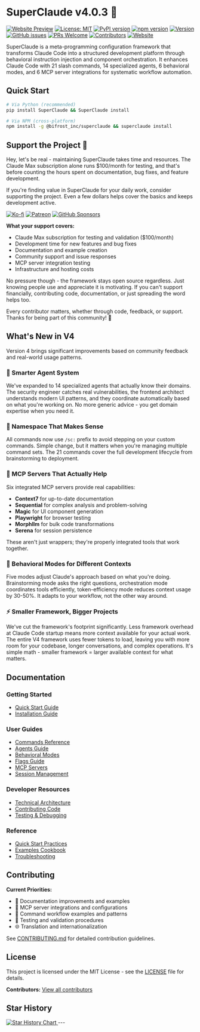 # SuperClaude v4.0.3 🚀
[![Website Preview](https://img.shields.io/badge/Visit-Website-blue?logo=google-chrome)](https://superclaude-org.github.io/SuperClaude_Website/)
[![License: MIT](https://img.shields.io/badge/License-MIT-yellow.svg)](https://opensource.org/licenses/MIT)
[![PyPI version](https://img.shields.io/pypi/v/SuperClaude.svg)](https://pypi.org/project/SuperClaude/)
[![npm version](https://img.shields.io/npm/v/@bifrost_inc/superclaude.svg)](https://www.npmjs.com/package/@bifrost_inc/superclaude)
[![Version](https://img.shields.io/badge/version-4.0.3-blue.svg)](https://github.com/SuperClaude-Org/SuperClaude_Framework)
[![GitHub issues](https://img.shields.io/github/issues/SuperClaude-Org/SuperClaude_Framework)](https://github.com/SuperClaude-Org/SuperClaude_Framework/issues)
[![PRs Welcome](https://img.shields.io/badge/PRs-welcome-brightgreen.svg)](https://github.com/SuperClaude-Org/SuperClaude_Framework/blob/master/CONTRIBUTING.md)
[![Contributors](https://img.shields.io/github/contributors/SuperClaude-Org/SuperClaude_Framework)](https://github.com/SuperClaude-Org/SuperClaude_Framework/graphs/contributors)
[![Website](https://img.shields.io/website?url=https://superclaude-org.github.io/SuperClaude_Website/)](https://superclaude-org.github.io/SuperClaude_Website/)

SuperClaude is a meta-programming configuration framework that transforms Claude Code into a structured development platform through behavioral instruction injection and component orchestration. It enhances Claude Code with 21 slash commands, 14 specialized agents, 6 behavioral modes, and 6 MCP server integrations for systematic workflow automation.

## Quick Start

```bash
# Via Python (recommended)
pip install SuperClaude && SuperClaude install

# Via NPM (cross-platform)
npm install -g @bifrost_inc/superclaude && superclaude install
```

## Support the Project 💖

Hey, let's be real - maintaining SuperClaude takes time and resources. The Claude Max subscription alone runs $100/month for testing, and that's before counting the hours spent on documentation, bug fixes, and feature development.

If you're finding value in SuperClaude for your daily work, consider supporting the project. Even a few dollars helps cover the basics and keeps development active.

[![Ko-fi](https://img.shields.io/badge/Ko--fi-Support%20Me-ff5e5b?style=for-the-badge&logo=ko-fi)](https://ko-fi.com/superclaude)
[![Patreon](https://img.shields.io/badge/Patreon-Become%20a%20Patron-f96854?style=for-the-badge&logo=patreon)](https://patreon.com/superclaude)
[![GitHub Sponsors](https://img.shields.io/badge/GitHub-Sponsor-30363D?style=for-the-badge&logo=github-sponsors)](https://github.com/sponsors/SuperClaude-Org)

**What your support covers:**
- Claude Max subscription for testing and validation ($100/month)
- Development time for new features and bug fixes
- Documentation and example creation
- Community support and issue responses
- MCP server integration testing
- Infrastructure and hosting costs

No pressure though - the framework stays open source regardless. Just knowing people use and appreciate it is motivating. If you can't support financially, contributing code, documentation, or just spreading the word helps too. 

Every contributor matters, whether through code, feedback, or support. Thanks for being part of this community! 🙏

## What's New in V4

Version 4 brings significant improvements based on community feedback and real-world usage patterns.

### 🤖 Smarter Agent System
We've expanded to 14 specialized agents that actually know their domains. The security engineer catches real vulnerabilities, the frontend architect understands modern UI patterns, and they coordinate automatically based on what you're working on. No more generic advice - you get domain expertise when you need it.

### 📝 Namespace That Makes Sense
All commands now use `/sc:` prefix to avoid stepping on your custom commands. Simple change, but it matters when you're managing multiple command sets. The 21 commands cover the full development lifecycle from brainstorming to deployment.

### 🔧 MCP Servers That Actually Help
Six integrated MCP servers provide real capabilities:
- **Context7** for up-to-date documentation
- **Sequential** for complex analysis and problem-solving
- **Magic** for UI component generation
- **Playwright** for browser testing
- **Morphllm** for bulk code transformations
- **Serena** for session persistence

These aren't just wrappers; they're properly integrated tools that work together.

### 🎯 Behavioral Modes for Different Contexts
Five modes adjust Claude's approach based on what you're doing. Brainstorming mode asks the right questions, orchestration mode coordinates tools efficiently, token-efficiency mode reduces context usage by 30-50%. It adapts to your workflow, not the other way around.

### ⚡ Smaller Framework, Bigger Projects
We've cut the framework's footprint significantly. Less framework overhead at Claude Code startup means more context available for your actual work. The entire V4 framework uses fewer tokens to load, leaving you with more room for your codebase, longer conversations, and complex operations. It's simple math - smaller framework = larger available context for what matters.

## Documentation

### Getting Started
- [Quick Start Guide](Docs/Getting-Started/quick-start.md)
- [Installation Guide](Docs/Getting-Started/installation.md)

### User Guides
- [Commands Reference](Docs/User-Guide/commands.md)
- [Agents Guide](Docs/User-Guide/agents.md)
- [Behavioral Modes](Docs/User-Guide/modes.md)
- [Flags Guide](Docs/User-Guide/flags.md)
- [MCP Servers](Docs/User-Guide/mcp-servers.md)
- [Session Management](Docs/User-Guide/session-management.md)

### Developer Resources
- [Technical Architecture](Docs/Developer-Guide/technical-architecture.md)
- [Contributing Code](Docs/Developer-Guide/contributing-code.md)
- [Testing & Debugging](Docs/Developer-Guide/testing-debugging.md)

### Reference
- [Quick Start Practices](Docs/Reference/quick-start-practices.md)
- [Examples Cookbook](Docs/Reference/examples-cookbook.md)
- [Troubleshooting](Docs/Reference/troubleshooting.md)

## Contributing

**Current Priorities:**
- 📝 Documentation improvements and examples
- 🔧 MCP server integrations and configurations
- 🎯 Command workflow examples and patterns
- 🧪 Testing and validation procedures
- 🌐 Translation and internationalization

See [CONTRIBUTING.md](CONTRIBUTING.md) for detailed contribution guidelines.

## License

This project is licensed under the MIT License - see the [LICENSE](LICENSE) file for details.

**Contributors:** [View all contributors](https://github.com/SuperClaude-Org/SuperClaude_Framework/graphs/contributors)

## Star History

<a href="https://www.star-history.com/#SuperClaude-Org/SuperClaude_Framework&Date">
 <picture>
   <source media="(prefers-color-scheme: dark)" srcset="https://api.star-history.com/svg?repos=SuperClaude-Org/SuperClaude_Framework&type=Date&theme=dark" />
   <source media="(prefers-color-scheme: light)" srcset="https://api.star-history.com/svg?repos=SuperClaude-Org/SuperClaude_Framework&type=Date" />
   <img alt="Star History Chart" src="https://api.star-history.com/svg?repos=SuperClaude-Org/SuperClaude_Framework&type=Date" />
 </picture>
</a>
---